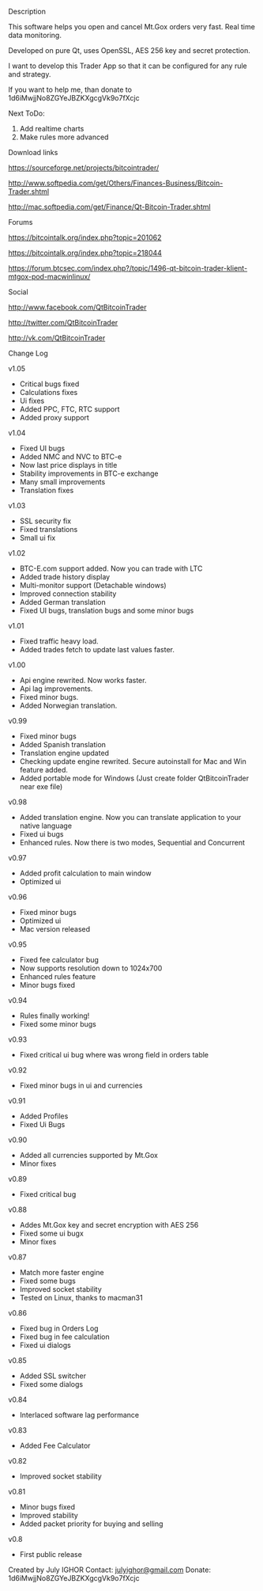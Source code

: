 Description

This software helps you open and cancel Mt.Gox orders very fast. Real time data monitoring.

Developed on pure Qt, uses OpenSSL, AES 256 key and secret protection.

I want to develop this Trader App so that it can be configured for any rule and strategy.
 
If you want to help me, than donate to 1d6iMwjjNo8ZGYeJBZKXgcgVk9o7fXcjc

 Next ToDo:
 1) Add realtime charts
 2) Make rules more advanced

Download links

https://sourceforge.net/projects/bitcointrader/

http://www.softpedia.com/get/Others/Finances-Business/Bitcoin-Trader.shtml

http://mac.softpedia.com/get/Finance/Qt-Bitcoin-Trader.shtml

Forums

https://bitcointalk.org/index.php?topic=201062

https://bitcointalk.org/index.php?topic=218044

https://forum.btcsec.com/index.php?/topic/1496-qt-bitcoin-trader-klient-mtgox-pod-macwinlinux/

Social

http://www.facebook.com/QtBitcoinTrader

http://twitter.com/QtBitcoinTrader

http://vk.com/QtBitcoinTrader

Change Log

v1.05
- Critical bugs fixed
- Calculations fixes
- Ui fixes
- Added PPC, FTC, RTC support
- Added proxy support

v1.04
- Fixed UI bugs
- Added NMC and NVC to BTC-e
- Now last price displays in title
- Stability improvements in BTC-e exchange
- Many small improvements
- Translation fixes

v1.03
- SSL security fix
- Fixed translations
- Small ui fix

v1.02
- BTC-E.com support added. Now you can trade with LTC
- Added trade history display
- Multi-monitor support (Detachable windows)
- Improved connection stability
- Added German translation
- Fixed UI bugs, translation bugs and some minor bugs

v1.01
- Fixed traffic heavy load.
- Added trades fetch to update last values faster.

v1.00
- Api engine rewrited. Now works faster.
- Api lag improvements.
- Fixed minor bugs.
- Added Norwegian translation.

v0.99
- Fixed minor bugs
- Added Spanish translation
- Translation engine updated
- Checking update engine rewrited. Secure autoinstall for Mac and Win feature added.
- Added portable mode for Windows (Just create folder QtBitcoinTrader near exe file)

v0.98
- Added translation engine. Now you can translate application to your native language
- Fixed ui bugs
- Enhanced rules. Now there is two modes, Sequential and Concurrent

v0.97
- Added profit calculation to main window
- Optimized ui

v0.96
- Fixed minor bugs
- Optimized ui
- Mac version released

v0.95
- Fixed fee calculator bug
- Now supports resolution down to 1024x700
- Enhanced rules feature
- Minor bugs fixed

v0.94
- Rules finally working!
- Fixed some minor bugs

v0.93
- Fixed critical ui bug where was wrong field in orders table

v0.92
- Fixed minor bugs in ui and currencies

v0.91
 - Added Profiles
 - Fixed Ui Bugs

v0.90
- Added all currencies supported by Mt.Gox
- Minor fixes

v0.89
- Fixed critical bug

v0.88
- Addes Mt.Gox key and secret encryption with AES 256
- Fixed some ui bugx
- Minor fixes

v0.87
- Match more faster engine
- Fixed some bugs
- Improved socket stability
- Tested on Linux, thanks to macman31

v0.86
- Fixed bug in Orders Log
- Fixed bug in fee calculation
- Fixed ui dialogs

v0.85
- Added SSL switcher
- Fixed some dialogs

v0.84
- Interlaced software lag performance

v0.83
- Added Fee Calculator

v0.82
- Improved socket stability

v0.81
- Minor bugs fixed
- Improved stability
- Added packet priority for buying and selling

v0.8
- First public release

Created by July IGHOR
Contact: julyighor@gmail.com
Donate: 1d6iMwjjNo8ZGYeJBZKXgcgVk9o7fXcjc
